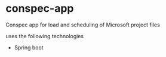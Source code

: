 # conspec-app

Conspec app for load and scheduling of Microsoft project files

uses the following technologies

+ Spring boot
